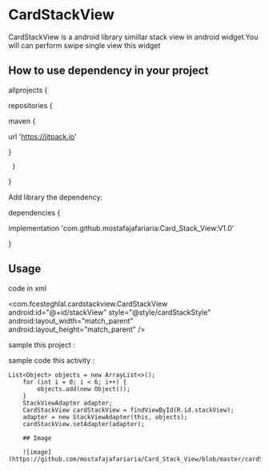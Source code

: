 # CardStackView
CardStackView is a android library simillar stack view in android widget.You  will can perform swipe single view this widget

## How to use dependency in your project

allprojects {

 repositories {
 
  maven { 
  
  url 'https://jitpack.io'
  
  }
  
     }
     
 }
 
Add library the dependency:


dependencies {
   
  implementation 'com.github.mostafajafariaria:Card_Stack_View:V1.0'
    
  }
  ## Usage
  
  code in xml
  
  <com.fcesteghlal.cardstackview.CardStackView
            android:id="@+id/stackView"
            style="@style/cardStackStyle"
            android:layout_width="match_parent"
            android:layout_height="match_parent"
            />
  
  sample this project :
  
  <style name="cardStackStyle">
        <item name="viewsMarginTop">48dp</item>
        <item name="viewAlpha">true</item>
        <item name="maxViews">4</item>
        <item name="firstAlpha">1</item>
        <item name="stepAlpha">0.07</item>
        <item name="viewsMarginLeftRight">60dp</item>
        <item name="viewAnimDuration">200</item>
    </style>
    
   sample code this activity : 
    
    List<Object> objects = new ArrayList<>();
        for (int i = 0; i < 6; i++) {
            objects.add(new Object());
        }
        StackViewAdapter adapter;
        CardStackView cardStackView = findViewById(R.id.stackView);
        adapter = new StackViewAdapter(this, objects);
        cardStackView.setAdapter(adapter);
        
        ## Image
        
        ![image](https://github.com/mostafajafariaria/Card_Stack_View/blob/master/cardStack.PNG)
        
       
